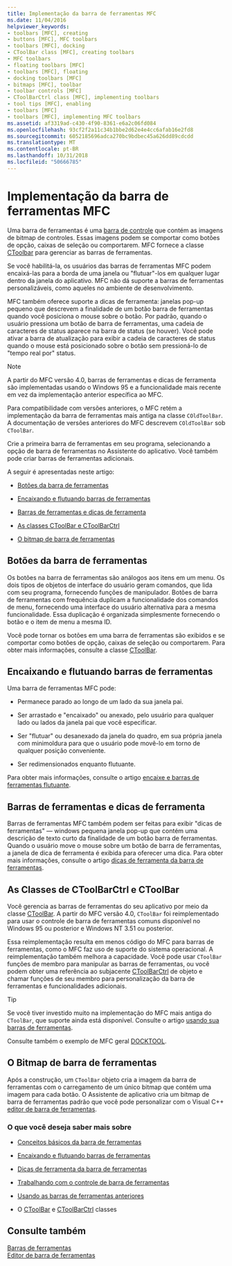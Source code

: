 ```yaml
---
title: Implementação da barra de ferramentas MFC
ms.date: 11/04/2016
helpviewer_keywords:
- toolbars [MFC], creating
- buttons [MFC], MFC toolbars
- toolbars [MFC], docking
- CToolBar class [MFC], creating toolbars
- MFC toolbars
- floating toolbars [MFC]
- toolbars [MFC], floating
- docking toolbars [MFC]
- bitmaps [MFC], toolbar
- toolbar controls [MFC]
- CToolBarCtrl class [MFC], implementing toolbars
- tool tips [MFC], enabling
- toolbars [MFC]
- toolbars [MFC], implementing MFC toolbars
ms.assetid: af3319ad-c430-4f90-8361-e6a2c06fd084
ms.openlocfilehash: 93cf2f2a11c34b1bbe2d62e4e4cc6afab16e2fd8
ms.sourcegitcommit: 6052185696adca270bc9bdbec45a626dd89cdcdd
ms.translationtype: MT
ms.contentlocale: pt-BR
ms.lasthandoff: 10/31/2018
ms.locfileid: "50666785"
---
```

# <a name="mfc-toolbar-implementation"></a>Implementação da barra de ferramentas MFC

Uma barra de ferramentas é uma [barra de controle](../mfc/control-bars.md) que contém as imagens de bitmap de controles. Essas imagens podem se comportar como botões de opção, caixas de seleção ou comportarem. MFC fornece a classe [CToolbar](../mfc/reference/ctoolbar-class.md) para gerenciar as barras de ferramentas.

Se você habilitá-la, os usuários das barras de ferramentas MFC podem encaixá-las para a borda de uma janela ou "flutuar"-los em qualquer lugar dentro da janela do aplicativo. MFC não dá suporte a barras de ferramentas personalizáveis, como aqueles no ambiente de desenvolvimento.

MFC também oferece suporte a dicas de ferramenta: janelas pop-up pequeno que descrevem a finalidade de um botão barra de ferramentas quando você posiciona o mouse sobre o botão. Por padrão, quando o usuário pressiona um botão de barra de ferramentas, uma cadeia de caracteres de status aparece na barra de status (se houver). Você pode ativar a barra de atualização para exibir a cadeia de caracteres de status quando o mouse está posicionado sobre o botão sem pressioná-lo de "tempo real por" status.

> [!NOTE]
>  A partir do MFC versão 4.0, barras de ferramentas e dicas de ferramenta são implementadas usando o Windows 95 e a funcionalidade mais recente em vez da implementação anterior específica ao MFC.

Para compatibilidade com versões anteriores, o MFC retém a implementação da barra de ferramentas mais antiga na classe `COldToolBar`. A documentação de versões anteriores do MFC descrevem `COldToolBar` sob `CToolBar`.

Crie a primeira barra de ferramentas em seu programa, selecionando a opção de barra de ferramentas no Assistente do aplicativo. Você também pode criar barras de ferramentas adicionais.

A seguir é apresentadas neste artigo:

- [Botões da barra de ferramentas](#_core_toolbar_buttons)

- [Encaixando e flutuando barras de ferramentas](#_core_docking_and_floating_toolbars)

- [Barras de ferramentas e dicas de ferramenta](#_core_toolbars_and_tool_tips)

- [As classes CToolBar e CToolBarCtrl](#_core_the_ctoolbar_and_ctoolbarctrl_classes)

- [O bitmap de barra de ferramentas](#_core_the_toolbar_bitmap)

##  <a name="_core_toolbar_buttons"></a> Botões da barra de ferramentas

Os botões na barra de ferramentas são análogos aos itens em um menu. Os dois tipos de objetos de interface do usuário geram comandos, que lida com seu programa, fornecendo funções de manipulador. Botões de barra de ferramentas com frequência duplicam a funcionalidade dos comandos de menu, fornecendo uma interface do usuário alternativa para a mesma funcionalidade. Essa duplicação é organizada simplesmente fornecendo o botão e o item de menu a mesma ID.

Você pode tornar os botões em uma barra de ferramentas são exibidos e se comportar como botões de opção, caixas de seleção ou comportarem. Para obter mais informações, consulte a classe [CToolBar](../mfc/reference/ctoolbar-class.md).

##  <a name="_core_docking_and_floating_toolbars"></a> Encaixando e flutuando barras de ferramentas

Uma barra de ferramentas MFC pode:

- Permanece parado ao longo de um lado da sua janela pai.

- Ser arrastado e "encaixado" ou anexado, pelo usuário para qualquer lado ou lados da janela pai que você especificar.

- Ser "flutuar" ou desanexado da janela do quadro, em sua própria janela com minimoldura para que o usuário pode movê-lo em torno de qualquer posição conveniente.

- Ser redimensionados enquanto flutuante.

Para obter mais informações, consulte o artigo [encaixe e barras de ferramentas flutuante](../mfc/docking-and-floating-toolbars.md).

##  <a name="_core_toolbars_and_tool_tips"></a> Barras de ferramentas e dicas de ferramenta

Barras de ferramentas MFC também podem ser feitas para exibir "dicas de ferramentas" — windows pequena janela pop-up que contém uma descrição de texto curto da finalidade de um botão barra de ferramentas. Quando o usuário move o mouse sobre um botão de barra de ferramentas, a janela de dica de ferramenta é exibida para oferecer uma dica. Para obter mais informações, consulte o artigo [dicas de ferramenta da barra de ferramentas](../mfc/toolbar-tool-tips.md).

##  <a name="_core_the_ctoolbar_and_ctoolbarctrl_classes"></a> As Classes de CToolBarCtrl e CToolBar

Você gerencia as barras de ferramentas do seu aplicativo por meio da classe [CToolBar](../mfc/reference/ctoolbar-class.md). A partir do MFC versão 4.0, `CToolBar` foi reimplementado para usar o controle de barra de ferramentas comuns disponível no Windows 95 ou posterior e Windows NT 3.51 ou posterior.

Essa reimplementação resulta em menos código do MFC para barras de ferramentas, como o MFC faz uso de suporte do sistema operacional. A reimplementação também melhora a capacidade. Você pode usar `CToolBar` funções de membro para manipular as barras de ferramentas, ou você podem obter uma referência ao subjacente [CToolBarCtrl](../mfc/reference/ctoolbarctrl-class.md) de objeto e chamar funções de seu membro para personalização da barra de ferramentas e funcionalidades adicionais.

> [!TIP]
>  Se você tiver investido muito na implementação do MFC mais antiga do `CToolBar`, que suporte ainda está disponível. Consulte o artigo [usando sua barras de ferramentas](../mfc/using-your-old-toolbars.md).

Consulte também o exemplo de MFC geral [DOCKTOOL](../visual-cpp-samples.md).

##  <a name="_core_the_toolbar_bitmap"></a> O Bitmap de barra de ferramentas

Após a construção, um `CToolBar` objeto cria a imagem da barra de ferramentas com o carregamento de um único bitmap que contém uma imagem para cada botão. O Assistente de aplicativo cria um bitmap de barra de ferramentas padrão que você pode personalizar com o Visual C++ [editor de barra de ferramentas](../windows/toolbar-editor.md).

### <a name="what-do-you-want-to-know-more-about"></a>O que você deseja saber mais sobre

- [Conceitos básicos da barra de ferramentas](../mfc/toolbar-fundamentals.md)

- [Encaixando e flutuando barras de ferramentas](../mfc/docking-and-floating-toolbars.md)

- [Dicas de ferramenta da barra de ferramentas](../mfc/toolbar-tool-tips.md)

- [Trabalhando com o controle de barra de ferramentas](../mfc/working-with-the-toolbar-control.md)

- [Usando as barras de ferramentas anteriores](../mfc/using-your-old-toolbars.md)

- O [CToolBar](../mfc/reference/ctoolbar-class.md) e [CToolBarCtrl](../mfc/reference/ctoolbarctrl-class.md) classes

## <a name="see-also"></a>Consulte também

[Barras de ferramentas](../mfc/toolbars.md)<br/>
[Editor de barra de ferramentas](../windows/toolbar-editor.md)

